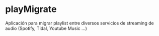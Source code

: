 # playMigrate

Aplicación para migrar playlist entre diversos servicios de streaming de audio (Spotify, Tidal, Youtube Music ...)
